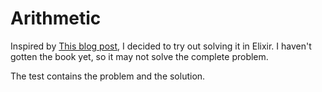 Arithmetic
==========

Inspired by [This blog post](http://phdp.github.io/posts/2015-04-05-automated-reasoning.html), I decided to try out solving it in Elixir. I haven't gotten the book yet, so it may not solve the complete problem.

The test contains the problem and the solution.
